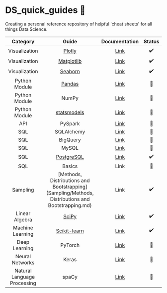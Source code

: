 # DS_quick_guides 🚧

Creating a personal reference repository of helpful 'cheat sheets' for all things Data Science.

| Category | Guide | Documentation | Status
| :---------------: | :---------------: | :---------------: | :---------------:
| Visualization | [Plotly](Visualization/Plotly.md) | [Link](https://matplotlib.org/2.0.0/index.html) | ✔️
| Visualization | [Matplotlib](Visualization/Matplotlib.md) | [Link](https://plotly.com/python/plotly-express/) | ✔️
| Visualization | [Seaborn](Visualization/Seaborn.md) | [Link](https://seaborn.pydata.org/index.html) | ✔️
| Python Module | [Pandas](Pandas) | [Link](https://pandas.pydata.org/docs/) | 🚧
| Python Module | NumPy | [Link](https://numpy.org/doc/stable/) | 🚧
| Python Module | [statsmodels](statsmodels/Regression.md) | [Link](https://www.statsmodels.org/stable/index.html) | 🚧
| API | PySpark | [Link](https://spark.apache.org/docs/latest/api/python/) | 🚧
| SQL | SQLAlchemy | [Link](https://www.sqlalchemy.org) | 🚧
| SQL | BigQuery | [Link](https://cloud.google.com/bigquery/docs) | 🚧
| SQL | MySQL | [Link](https://www.mysql.com/) | 🚧
| SQL | [PostgreSQL](SQL/PostgreSQL.md) | [Link](https://www.postgresql.org/) | ✔️
| SQL | Basics | Link | 🚧
| Sampling | [Methods, Distributions and Bootstrapping](Sampling/Methods, Distributions and Bootstrapping.md) | Link | ✔️
| Linear Algebra | [SciPy](Linear%20Algebra/SciPy.md) | [Link](https://docs.scipy.org/doc/scipy/) | ✔️
| Machine Learning | [Scikit-learn](Machine%20Learning/Scikit-learn.md) | [Link](https://scikit-learn.org/stable/index.html) | ✔️
| Deep Learning | PyTorch | [Link](https://pytorch.org/docs/stable/index.html) | 🚧
| Neural Networks | Keras | [Link](https://keras.io/getting_started/) | 🚧
| Natural Language Processing | spaCy | [Link](https://spacy.io/usage#quickstart) | 🚧
